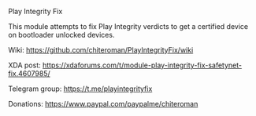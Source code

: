  Play Integrity Fix

This module attempts to fix Play Integrity verdicts to get a certified device on bootloader unlocked devices.

Wiki: https://github.com/chiteroman/PlayIntegrityFix/wiki

XDA post: https://xdaforums.com/t/module-play-integrity-fix-safetynet-fix.4607985/

Telegram group: https://t.me/playintegrityfix

Donations: https://www.paypal.com/paypalme/chiteroman
